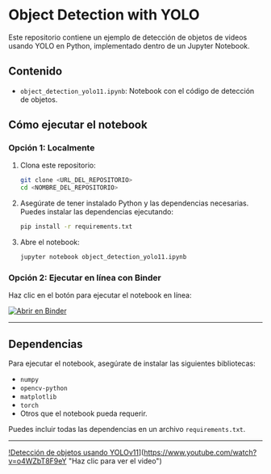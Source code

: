 # Object Detection with YOLO

Este repositorio contiene un ejemplo de detección de objetos de videos usando YOLO en Python, implementado dentro de un Jupyter Notebook.

## Contenido
- `object_detection_yolo11.ipynb`: Notebook con el código de detección de objetos.

## Cómo ejecutar el notebook

### Opción 1: Localmente
1. Clona este repositorio:
   ```bash
   git clone <URL_DEL_REPOSITORIO>
   cd <NOMBRE_DEL_REPOSITORIO>
   ```
2. Asegúrate de tener instalado Python y las dependencias necesarias. Puedes instalar las dependencias ejecutando:
   ```bash
   pip install -r requirements.txt
   ```
3. Abre el notebook:
   ```bash
   jupyter notebook object_detection_yolo11.ipynb
   ```

### Opción 2: Ejecutar en línea con Binder
Haz clic en el botón para ejecutar el notebook en línea:

[![Abrir en Binder](https://mybinder.org/badge_logo.svg)](https://mybinder.org/v2/gh/CEDNAV/object_detection_yolo11/main)

---

## Dependencias
Para ejecutar el notebook, asegúrate de instalar las siguientes bibliotecas:
- `numpy`
- `opencv-python`
- `matplotlib`
- `torch`
- Otros que el notebook pueda requerir.

Puedes incluir todas las dependencias en un archivo `requirements.txt`.

---
[!Detección de objetos usando YOLOv11](https://img.youtube.com/vi/o4WZbT8F9eY/hqdefault.jpg)](https://www.youtube.com/watch?v=o4WZbT8F9eY "Haz clic para ver el video")


